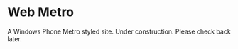 Web Metro
=========

A Windows Phone Metro styled site. Under construction. Please check back later.
